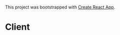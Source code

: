 This project was bootstrapped with [Create React App](https://github.com/facebook/create-react-app).

# Client
